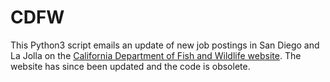 # CDFW

This Python3 script emails an update of new job postings in San Diego and La Jolla on the [California Department of Fish and Wildlife website](https://www.wildlife.ca.gov/). The website has since been updated and the code is obsolete.
